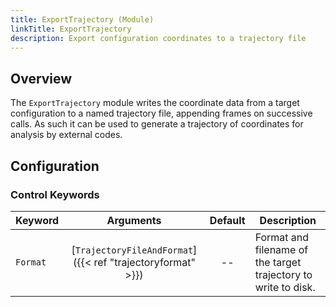 ```yaml
---
title: ExportTrajectory (Module)
linkTitle: ExportTrajectory
description: Export configuration coordinates to a trajectory file
---
```


## Overview

The `ExportTrajectory` module writes the coordinate data from a target configuration to a named trajectory file, appending frames on successive calls. As such it can be used to generate a trajectory of coordinates for analysis by external codes.

## Configuration

### Control Keywords

|Keyword|Arguments|Default|Description|
|:------|:--:|:-----:|-----------|
|`Format`|[`TrajectoryFileAndFormat`]({{< ref "trajectoryformat" >}})|--|Format and filename of the target trajectory to write to disk.|
